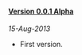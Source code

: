#### [Version 0.0.1 Alpha](https://github.com/ForallFramework/events.package/tree/0.0.1-alpha)
_15-Aug-2013_

* First version.

